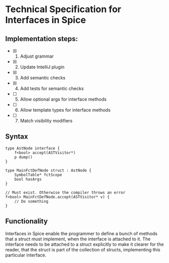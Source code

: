 # Technical Specification for Interfaces in Spice

## Implementation steps:

- [x] 1. Adjust grammar
- [x] 2. Update IntelliJ plugin
- [x] 3. Add semantic checks
- [x] 4. Add tests for semantic checks
- [ ] 5. Allow optional args for interface methods
- [ ] 6. Allow template types for interface methods
- [ ] 7. Match visibility modifiers

## Syntax

```spice
type AstNode interface {
    f<bool> accept(ASTVisitor*)
    p dump()
}

type MainFctDefNode struct : AstNode {
    SymbolTable* fctScope
    bool hasArgs
}

// Must exist. Otherwise the compiler throws an error
f<bool> MainFctDefNode.accept(ASTVisitor* v) {
    // Do something
}
```

## Functionality
Interfaces in Spice enable the programmer to define a bunch of methods that a struct must implement, when the interface is attached
to it. The interface needs to be attached to a struct explicitly to make it clearer for the reader, that the struct is part of the
collection of structs, implementing this particular interface.